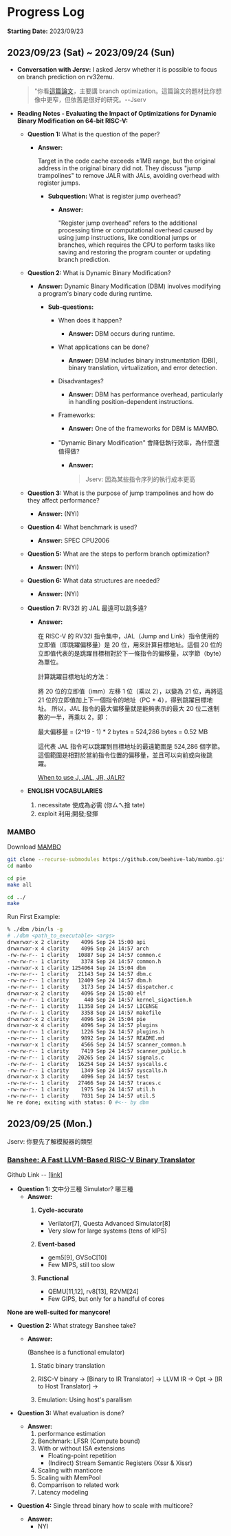 # Progress Log

**Starting Date:** 2023/09/23

## 2023/09/23 (Sat) ~ 2023/09/24 (Sun)

- **Conversation with Jersv:**
  I asked Jersv whether it is possible to focus on branch prediction on rv32emu.

  > "你看[這篇論文](https://research.manchester.ac.uk/en/publications/evaluating-the-impact-of-optimizations-for-dynamic-binary-modific?fbclid=IwAR0D1Mej_z6l6IVULspspPKKXuw2I1idvFhstq4_MIT2UDFbIladm-6wpVI)，主要講 branch optimization。這篇論文的題材比你想像中更窄，但依舊是很好的研究。--Jserv

- **Reading Notes - Evaluating the Impact of Optimizations for Dynamic Binary Modification on 64-bit RISC-V:**

  - **Question 1:** What is the question of the paper?

    - **Answer:**

      Target in the code cache exceeds ±1MB range, but the original address in the original binary did not. They discuss "jump trampolines" to remove JALR with JALs, avoiding overhead with register jumps.

      - **Subquestion:** What is register jump overhead?

        - **Answer:**

          "Register jump overhead" refers to the additional processing time or computational overhead caused by using jump instructions, like conditional jumps or branches, which requires the CPU to perform tasks like saving and restoring the program counter or updating branch prediction.

  - **Question 2:** What is Dynamic Binary Modification?

    - **Answer:** Dynamic Binary Modification (DBM) involves modifying a program's binary code during runtime.

      - **Sub-questions:**

        - When does it happen?

          - **Answer:** DBM occurs during runtime.

        - What applications can be done?

          - **Answer:** DBM includes binary instrumentation (DBI), binary translation, virtualization, and error detection.

        - Disadvantages?

          - **Answer:** DBM has performance overhead, particularly in handling position-dependent instructions.

        - Frameworks:

          - **Answer:** One of the frameworks for DBM is MAMBO.

        - "Dynamic Binary Modification" 會降低執行效率，為什麼還值得做?
          - **Answer:**

            >Jserv: 因為某些指令序列的執行成本更高

  - **Question 3:** What is the purpose of jump trampolines and how do they affect performance?

    - **Answer:**
      (NYI)

  - **Question 4:** What benchmark is used?

    - **Answer:** SPEC CPU2006

  - **Question 5:** What are the steps to perform branch optimization?

    - **Answer:** (NYI)

  - **Question 6:** What data structures are needed?

    - **Answer:** (NYI)

  - **Question 7:** RV32I 的 JAL 最遠可以跳多遠?

    - **Answer:**

      在 RISC-V 的 RV32I 指令集中，JAL（Jump and Link）指令使用的立即值（即跳躍偏移量）是 20 位，用來計算目標地址。這個 20 位的立即值代表的是跳躍目標相對於下一條指令的偏移量，以字節（byte）為單位。

      計算跳躍目標地址的方法：

      將 20 位的立即值（imm）左移 1 位（乘以 2），以變為 21 位，再將這 21 位的立即值加上下一個指令的地址（PC + 4），得到跳躍目標地址。
      所以，JAL 指令的最大偏移量就是能夠表示的最大 20 位二進制數的一半，再乘以 2，即：

      最大偏移量 = (2^19 - 1) \* 2 bytes = 524,286 bytes = 0.52 MB

      這代表 JAL 指令可以跳躍到目標地址的最遠範圍是 524,286 個字節。這個範圍是相對於當前指令位置的偏移量，並且可以向前或向後跳躍。

      [When to use J, JAL, JR, JALR?](https://www.reddit.com/r/RISCV/comments/13rcn8e/when_to_use_j_jal_jr_jalr/)

  - **ENGLISH VOCABULARIES**
    1. necessitate 使成為必需 (你ㄙㄟ捨 tate)
    2. exploit 利用;開發;發揮

### MAMBO

Download [MAMBO](https://github.com/beehive-lab/mambo)

```bash
git clone --recurse-submodules https://github.com/beehive-lab/mambo.git
cd mambo

cd pie
make all

cd ../
make
```

Run First Example:

```bash
% ./dbm /bin/ls -g
# ./dbm <path_to_executable> <args>
drwxrwxr-x 2 clarity    4096 Sep 24 15:00 api
drwxrwxr-x 4 clarity    4096 Sep 24 14:57 arch
-rw-rw-r-- 1 clarity   10887 Sep 24 14:57 common.c
-rw-rw-r-- 1 clarity    3378 Sep 24 14:57 common.h
-rwxrwxr-x 1 clarity 1254064 Sep 24 15:04 dbm
-rw-rw-r-- 1 clarity   21143 Sep 24 14:57 dbm.c
-rw-rw-r-- 1 clarity   12409 Sep 24 14:57 dbm.h
-rw-rw-r-- 1 clarity    3173 Sep 24 14:57 dispatcher.c
drwxrwxr-x 2 clarity    4096 Sep 24 15:00 elf
-rw-rw-r-- 1 clarity     440 Sep 24 14:57 kernel_sigaction.h
-rw-rw-r-- 1 clarity   11358 Sep 24 14:57 LICENSE
-rw-rw-r-- 1 clarity    3358 Sep 24 14:57 makefile
drwxrwxr-x 2 clarity    4096 Sep 24 15:04 pie
drwxrwxr-x 4 clarity    4096 Sep 24 14:57 plugins
-rw-rw-r-- 1 clarity    1226 Sep 24 14:57 plugins.h
-rw-rw-r-- 1 clarity    9892 Sep 24 14:57 README.md
-rwxrwxr-x 1 clarity    4566 Sep 24 14:57 scanner_common.h
-rw-rw-r-- 1 clarity    7419 Sep 24 14:57 scanner_public.h
-rw-rw-r-- 1 clarity   20265 Sep 24 14:57 signals.c
-rw-rw-r-- 1 clarity   16254 Sep 24 14:57 syscalls.c
-rw-rw-r-- 1 clarity    1349 Sep 24 14:57 syscalls.h
drwxrwxr-x 3 clarity    4096 Sep 24 14:57 test
-rw-rw-r-- 1 clarity   27466 Sep 24 14:57 traces.c
-rw-rw-r-- 1 clarity    1975 Sep 24 14:57 util.h
-rw-rw-r-- 1 clarity    7031 Sep 24 14:57 util.S
We re done; exiting with status: 0 #<-- by dbm
```

## 2023/09/25 (Mon.)

Jserv: 你要先了解模擬器的類型

### [Banshee: A Fast LLVM-Based RISC-V Binary Translator](https://pulp-platform.org/docs/Banshee_ICCAD_2021.pdf?fbclid=IwAR0RzIDLto_-bNwb0w8FSCVlJ32VrIUMbV5qNzvEoDkHKVg8F3j6dZqrXvg)

Github Link -- [[link]](https://github.com/pulp-platform/banshee)

- **Question 1:** 文中分三種 Simulator? 哪三種
  - **Answer:**
    1. **Cycle-accurate**
       - Verilator[7], Questa Advanced Simulator[8]
       - Very slow for large systems (tens of kIPS)

    2. **Event-based**
       - gem5[9], GVSoC[10]
       - Few MIPS, still too slow

    3. **Functional**
       - QEMU[11,12], rv8[13], R2VM[24]
       - Few GIPS, but only for a handful of cores

**None are well-suited for manycore!**

- **Question 2:** What strategy Banshee take?
  - **Answer:**

    (Banshee is a functional emulator)

    1. Static binary translation
    2. RISC-V binary &rarr; \[Binary to IR Translator\] &rarr; LLVM IR &rarr; Opt
       &rarr; \[IR to Host Translator\] &rarr;

    3. Emulation: Using host's parallism

- **Question 3:** What evaluation is done?
  - **Answer:**
    1. performance estimation
    2. Benchmark: LFSR (Compute bound)
    3. With or without ISA extensions
        - Floating-point repetition
        - (Indirect) Stream Semantic Registers (Xssr & Xissr)
    4. Scaling with manticore
    5. Scaling with MemPool
    6. Comparrison to related work
    7. Latency modeling

- **Question 4:** Single thread binary how to scale with multicore?
  - **Answer:**
    - NYI
